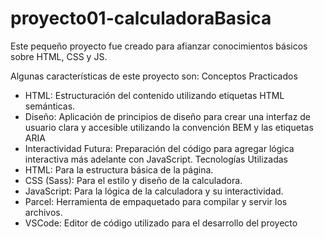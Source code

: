 # proyecto01-calculadoraBasica
Este pequeño proyecto fue creado para afianzar conocimientos básicos sobre HTML, CSS y JS.

Algunas características de este proyecto son:
Conceptos Practicados
-   HTML: Estructuración del contenido utilizando etiquetas HTML semánticas.
-   Diseño: Aplicación de principios de diseño para crear una interfaz de usuario clara y accesible utilizando la convención BEM y las etiquetas ARIA 
-   Interactividad Futura: Preparación del código para agregar lógica interactiva más adelante con JavaScript.
Tecnologías Utilizadas
-   HTML: Para la estructura básica de la página.
-   CSS (Sass): Para el estilo y diseño de la calculadora.
-   JavaScript: Para la lógica de la calculadora y su interactividad.
-   Parcel: Herramienta de empaquetado para compilar y servir los archivos.
-   VSCode: Editor de código utilizado para el desarrollo del proyecto

